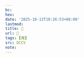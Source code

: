 ```yaml
---
bc:
hex:
date: '2025-10-13T10:26:53+08:00'
lastmod:
title: 􁟍
url: 􁟍
tags: [庵]
src: DCCV
note:
---
```

